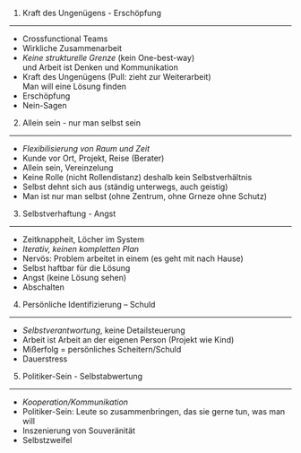 1. Kraft des Ungenügens - Erschöpfung
------------------------------------
- Crossfunctional Teams
- Wirkliche Zusammenarbeit
- _Keine strukturelle Grenze_ (kein One-best-way)  
  und Arbeit ist Denken und Kommunikation
- Kraft des Ungenügens (Pull: zieht zur Weiterarbeit)  
  Man will eine Lösung finden
- Erschöpfung
- Nein-Sagen

2. Allein sein - nur man selbst sein
------------------------------------
- _Flexibilisierung von Raum und Zeit_
- Kunde vor Ort, Projekt, Reise (Berater)
- Allein sein, Vereinzelung
- Keine Rolle (nicht Rollendistanz) deshalb kein Selbstverhältnis
- Selbst dehnt sich aus (ständig unterwegs, auch geistig)
- Man ist nur man selbst (ohne Zentrum, ohne Grneze ohne Schutz)

3. Selbstverhaftung - Angst
---------------------------
- Zeitknappheit, Löcher im System
- _Iterativ, keinen kompletten Plan_
- Nervös: Problem arbeitet in einem (es geht mit nach Hause)
- Selbst haftbar für die Lösung
- Angst (keine Lösung sehen)
- Abschalten

4. Persönliche Identifizierung – Schuld
---------------------------------------
- _Selbstverantwortung_, keine Detailsteuerung
- Arbeit ist Arbeit an der eigenen Person (Projekt wie Kind)
- Mißerfolg = persönliches Scheitern/Schuld
- Dauerstress

5. Politiker-Sein - Selbstabwertung
-----------------------------------
- _Kooperation/Kommunikation_
- Politiker-Sein: Leute so zusammenbringen, das sie gerne tun, was man will
- Inszenierung von Souveränität
- Selbstzweifel

